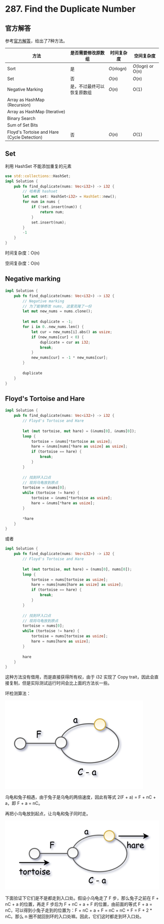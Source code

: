 # 287. Find the Duplicate Number

## 官方解答

参考[官方解答](https://leetcode.com/problems/find-the-duplicate-number/solution/)，给出了7种方法。

| 方法                                        | 是否需要修改原数组         | 时间复杂度     | 空间复杂度          |
| ------------------------------------------- | -------------------------- | -------------- | ------------------- |
| Sort                                        | 是                         | *O*(*n*log*n*) | *O*(log*n*) or O(n) |
| Set                                         | 否                         | *O*(*n*)       | *O*(*n*)            |
| Negative Marking                            | 是，不过最终可以恢复原数组 | *O*(*n*)       | O(1)                |
| Array as HashMap (Recursion)                |                            |                |                     |
| Array as HashMap (Iterative)                |                            |                |                     |
| Binary Search                               |                            |                |                     |
| Sum of Set Bits                             |                            |                |                     |
| Floyd's Tortoise and Hare (Cycle Detection) | 否                         | *O*(*n*)       | *O*(1)              |



## Set

利用 HashSet 不能添加重复的元素

```rust
use std::collections::HashSet;
impl Solution {
    pub fn find_duplicate(nums: Vec<i32>) -> i32 {
        // 哈希表 hashset
        let mut set: HashSet<i32> = HashSet::new();
        for num in nums {
            if (!set.insert(num)) {
                return num;
            }
            set.insert(num);
        }
        -1
    }
}
```

时间复杂度：O(n)

空间复杂度：O(n)

## Negative marking

```rust
impl Solution {
    pub fn find_duplicate(nums: Vec<i32>) -> i32 {
        // Negative marking
      	// 为了能够修改 nums, 这里克隆了一份
        let mut new_nums = nums.clone();
         
        let mut duplicate = -1;
        for i in 0..new_nums.len() {
            let cur = new_nums[i].abs() as usize;
            if (new_nums[cur] < 0) {
                duplicate = cur as i32;
                break;
            }
            new_nums[cur] = -1 * new_nums[cur];
        }
      
        duplicate
    }
}
```

## Floyd's Tortoise and Hare

```rust
impl Solution {
    pub fn find_duplicate(nums: Vec<i32>) -> i32 {
        // Floyd's Tortoise and Hare

        let (mut tortoise, mut hare) = (&nums[0], &nums[0]);
        loop {
            tortoise = &nums[*tortoise as usize];
            hare = &nums[nums[*hare as usize] as usize];
            if (tortoise == hare) {
                break;
            }
        }

        // 找到环入口点
        // 现将乌龟放到原点
        tortoise = &nums[0];
        while (tortoise != hare) {
            tortoise = &nums[*tortoise as usize];
            hare = &nums[*hare as usize];
        }

        *hare
    }
}
```

或者

```rust
impl Solution {
    pub fn find_duplicate(nums: Vec<i32>) -> i32 {
        // Floyd's Tortoise and Hare

        let (mut tortoise, mut hare) = (nums[0], nums[0]);
        loop {
            tortoise = nums[tortoise as usize];
            hare = nums[nums[hare as usize] as usize];
            if (tortoise == hare) {
                break;
            }
        }

        // 找到环入口点
        // 现将乌龟放到原点
        tortoise = nums[0];
        while (tortoise != hare) {
            tortoise = nums[tortoise as usize];
            hare = nums[hare as usize];
        }

        hare
    }
}
```

这种方法没有借用，而是直接获得所有权，由于 i32 实现了 Copy trait，因此会直接复制，但是实际测试运行时间会比上面的方法长一些。

环检测算法：

![image-20220802212250138](/leetcode/img/image-20220802212250138.png)

乌龟和兔子相遇，由于兔子是乌龟的两倍速度，因此有等式 2(F + a) = F + nC + a，即 F + a = nC。

再把小乌龟放到起点，让乌龟和兔子同时走。

![image-20220802212445807](/leetcode/img/image-20220802212445807.png)

下面验证下它们是不是都走到入口处。假设小乌龟走了 F 步，那么兔子之前在 F + nC + a 的位置，再走 F 步后为 F + nC + a + F 的位置，由前面的等式 F + a = nC，可以得到小兔子走到的位置为：F + nC + a + F = nC + nC + F = F + 2 * nC。那么 n 圈不就回到环的入口处嘛。因此，它们这时都走到环入口处。